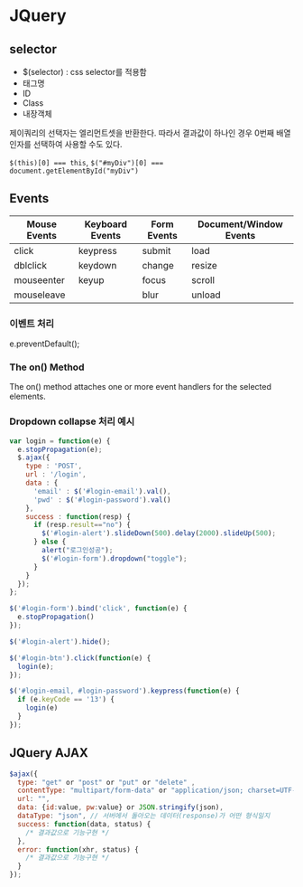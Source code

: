 # JQuery

## selector

- $(selector) : css selector를 적용함
- 태그명
- ID
- Class
- 내장객체

제이쿼리의 선택자는 엘리먼트셋을 반환한다. 따라서 결과값이 하나인 경우 0번째 배열 인자를 선택하여 사용할 수도 있다.

`$(this)[0] === this`, `$("#myDiv")[0] === document.getElementById("myDiv")`

## Events

Mouse Events | Keyboard Events | Form Events | Document/Window Events
-------------|-----------------|-------------|-----------------------
click | keypress | submit | load
dblclick | keydown | change | resize
mouseenter | keyup | focus | scroll
mouseleave |   | blur | unload

### 이벤트 처리

e.preventDefault();

### The on() Method

The on() method attaches one or more event handlers for the selected elements.

### Dropdown collapse 처리 예시

```javascript
var login = function(e) {
  e.stopPropagation(e);
  $.ajax({
    type : 'POST',
    url : '/login',
    data : {
      'email' : $('#login-email').val(),
      'pwd' : $('#login-password').val()
    },
    success : function(resp) {
      if (resp.result=="no") {
        $('#login-alert').slideDown(500).delay(2000).slideUp(500);
      } else {
        alert("로그인성공");
        $('#login-form').dropdown("toggle");
      }
    }
  });
};

$('#login-form').bind('click', function(e) {
  e.stopPropagation()
});

$('#login-alert').hide();

$('#login-btn').click(function(e) {
  login(e);
});

$('#login-email, #login-password').keypress(function(e) {
  if (e.keyCode == '13') {
    login(e)
  }
});
```

## JQuery AJAX

```javascript
$ajax({
  type: "get" or "post" or "put" or "delete" ,
  contentType: "multipart/form-data" or "application/json; charset=UTF-8",
  url: "",
  data: {id:value, pw:value} or JSON.stringify(json),
  dataType: "json", // 서버에서 돌아오는 데이터(response)가 어떤 형식일지
  success: function(data, status) {
    /* 결과값으로 기능구현 */
  },
  error: function(xhr, status) {
    /* 결과값으로 기능구현 */
  }
});
```
